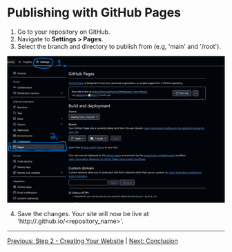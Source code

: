 # Publishing with GitHub Pages
1. Go to your repository on GitHub.
2. Navigate to **Settings > Pages**.
3. Select the branch and directory to publish from (e.g, 'main' and '/root').


![Settings](https://github.com/keysor/Creating_Github_Hosted_Website/blob/main/git_web1.png)

4. Save the changes. Your site will now be live at 'http://<username>.github.io/<repository_name>'.

---

[Previous: Step 2 - Creating Your Website](Step_Two.md) | [Next: Conclusion](Conclusion.md)
